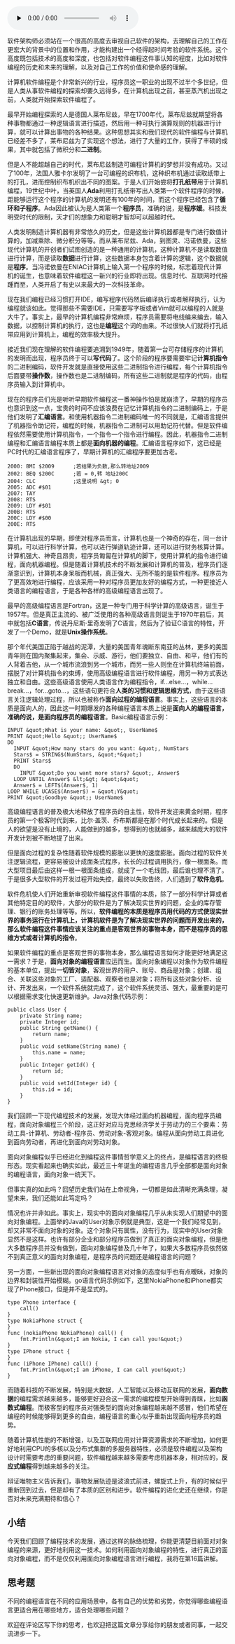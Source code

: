 <audio id="audio" title="07丨编程语言原理：面向对象编程是编程的终极形态吗？" controls="" preload="none"><source id="mp3" src="https://static001.geekbang.org/resource/audio/59/95/5927659d88c71416f4b1244e85c8e995.mp3"></audio>

软件架构师必须站在一个很高的高度去审视自己软件的架构，去理解自己的工作在更宏大的背景中的位置和作用，才能构建出一个经得起时间考验的软件系统。这个高度既包括技术的高度和深度，也包括对软件编程这件事认知的程度，比如对软件编程的历史和未来的理解，以及对自己工作的价值和使命感的理解。

计算机软件编程是个非常新兴的行业，程序员这一职业的出现不过半个多世纪，但是人类从事软件编程的探索却要久远得多，在计算机出现之前，甚至蒸汽机出现之前，人类就开始探索软件编程了。

最早开始编程探索的人是德国人莱布尼兹，早在1700年代，莱布尼兹就期望将各种事物都通过一种逻辑语言进行描述，然后用一种可执行演算规则的机器进行计算，就可以计算出事物的各种结果。这种思想其实和我们现代的软件编程与计算机已经差不多了，莱布尼兹为了实现这个想法，进行了大量的工作，获得了丰硕的成果，其中就包括了微积分和**二进制**。

但是人不能超越自己的时代，莱布尼兹制造可编程计算机的梦想并没有成功。又过了100年，法国人雅卡尔发明了一台可编程的织布机，这种织布机通过读取纸带上的打孔，进而控制织布机织出不同的图案。于是人们开始尝将**打孔纸带**用于计算机编程，19世纪中叶，当英国人**Ada**利用打孔纸带写出人类第一个软件程序的时候，距能够运行这个程序的计算机的发明还有100年的时间，而这个程序已经包含了**循环和子程序**。Ada因此被认为是人类第一个**程序员**，准确的说，是**程序媛**。科技发明受时代的限制，天才们的想象力和聪明才智却可以超越时代。

人类发明制造计算机器有非常悠久的历史，但是这些计算机器都是专门进行数值计算的，加减乘除、微分积分等等。而从莱布尼兹、Ada，到图灵、冯诺依曼，这些现代计算机的开创者们试图创造的是一种通用的计算机，这种计算机不是读取数值进行计算，而是读取**数据**进行计算，这些数据本身包含着计算的逻辑，这个数据就是**程序**。当冯诺依曼在ENIAC计算机上输入第一个程序的时候，标志着现代计算机的诞生，也意味着软件编程这一新兴的行业即将出现。信息时代、互联网时代接踵而至，人类开启了有史以来最大的一次科技革命。

现在我们编程已经习惯打开IDE，编写程序代码然后编译执行或者解释执行，认为编程就该如此。觉得那些不需要IDE，只需要写字板或者Vim就可以编程的人就是大牛了。事实上，最早的计算机编程非常麻烦，程序员需要将电线编来编去，输入数据，以控制计算机的执行，这也是**编程**这个词的由来。不过很快人们就将打孔纸带应用到计算机上，编程的效率极大提升。

接近我们现在理解的软件编程要追溯到1949年，随着第一台可存储程序的计算机的发明而出现，程序员终于可以**写代码**了。这个阶段的程序要需要牢记**计算机指令**的二进制编码，软件开发就是直接使用这些二进制指令进行编程，每个计算机指令后面要带**操作数**，操作数也是二进制编码，所有这些二进制就是程序的代码，由程序员输入到计算机中。

现在的程序员们光是听听早期软件编程这一番神操作怕是就崩溃了，早期的程序员也意识到这一点，宝贵的时间不应该浪费在记忆计算机指令的二进制编码上，于是他们发明了**汇编语言**。和使用机器指令二进制编码唯一的不同就是，汇编语言提供了机器指令助记符，编程的时候，机器指令二进制可以用助记符代替。但是软件编程依然需要使用计算机指令，一个指令一个指令进行编程。因此，机器指令二进制编程和汇编语言编程本质上都是**面向机器的编程**。汇编语言程序如下，这已经是PC时代的汇编语言程序了，早期计算机的汇编程序要更加古老。

```
2000: BMI $2009      ;若结果为负数,那么转地址2009
2002: BEQ $200C      ;若 = 0,转 地址200C
2004: CLC            ;这里说明 &gt; 0
2005: ADC #$01
2007: TAY
2008: RTS
2009: LDY #$01
200B: RTS
200C: LDY #$00
200E: RTS

```

在计算机出现的早期，即使对程序员而言，计算机也是一个神奇的存在，同一台计算机，可以进行科学计算，也可以进行弹道轨迹计算，还可以进行财务核算计算。计算机强大、神奇且昂贵，程序员匍匐在计算机的脚下，使用计算机的指令进行编程，面向机器编程。但是随着计算机技术的不断发展和计算机的普及，程序员们逐渐意识到，计算机本身呆板而机械，真正强大、无所不能的是软件程序。程序员为了更高效地进行编程，应该采用一种对程序员更加友好的编程方式，一种更接近人类语言的编程语言，于是各种各样的高级编程语言出现了。

最早的高级编程语言是Fortran，这是一种专门用于科学计算的高级语言，诞生于1957年。但是真正主流的、被广泛使用的各种高级语言则诞生于1970年前后，其中就包括**C语言**，传说丹尼斯·里奇发明了C语言，然后为了验证C语言的特性，开发了一个Demo，就是**Unix操作系统**。

那个年代美国正陷于越战的泥潭，大量的美国青年魂断东南亚的丛林，更多的美国青年则在国内聚集起来，集会、示威、游行，他们要独立、自由、和平，他们有的人背着吉他，从一个城市流浪到另一个城市，而另一些人则坐在计算机终端前面，摆脱了对计算机指令的束缚，使用高级编程语言进行软件编程，用另一种方式表达独立和自由。这些高级语言使用人类语言作为编程指令，if…else…，while…break…，for…goto…，这些语句更符合**人类的习惯和逻辑思维方式**，由于这些语言关注逻辑处理过程，所以也被称作**面向过程的编程语言**。事实上，这些语言的本质是面向人的，因此这一时期爆发的各种编程语言本质上说是**面向人的编程语言，准确的说，是面向程序员的编程语言**。Basic编程语言示例：

```
INPUT &quot;What is your name: &quot;, UserName$
PRINT &quot;Hello &quot;; UserName$
DO
  INPUT &quot;How many stars do you want: &quot;, NumStars
  Stars$ = STRING$(NumStars, &quot;*&quot;)
  PRINT Stars$
  DO
    INPUT &quot;Do you want more stars? &quot;, Answer$
  LOOP UNTIL Answer$ &lt;&gt; &quot;&quot;
  Answer$ = LEFT$(Answer$, 1)
LOOP WHILE UCASE$(Answer$) = &quot;Y&quot;
PRINT &quot;Goodbye &quot;; UserName$

```

高级编程语言的普及极大地释放了程序员的自主性，软件开发迎来黄金时期，程序员的第一个极客时代到来，比尔·盖茨、乔布斯都是在那个时代成长起来的。但是人的欲望是没有止境的，人能做到的越多，想得到的也就越多，越来越庞大的软件开发计划被不断地提了出来。

但是面向过程的复杂性随着软件规模的膨胀以更快的速度膨胀。面向过程的软件关注逻辑流程，更容易被设计成面条式程序，长长的过程调用执行，像一根面条。而大型项目最后由这样一根一根面条组成，就成了一个毛线团，最后谁也理不清了。于是很多大型软件的开发过程开始失控，最终以失败告终，人们遇到了**软件危机**。

软件危机使人们开始重新审视软件编程这件事情的本质，除了一部分科学计算或者其他特定目的的软件，大部分的软件是为了解决现实世界的问题，企业的库存管理、银行的账务处理等等。所以，**软件编程的本质是程序员用代码的方式使现实世界的事务运行在计算机上，计算机软件是为了解决现实世界的问题而开发出来的，那么软件编程这件事情应该关注的重点是客观世界的事物本身，而不是程序员的思维方式或者计算机的指令**。

如果软件编程的重点是客观世界的事物本身，那么编程语言如何才能更好地满足这一需求？于是，**面向对象的编程语言**应运而生。面向对象编程以对象作为软件编程的基本单位，提出**一切皆对象**，客观世界的用户、账号、商品是对象；创建、组合、关联这些对象的工厂、适配器、观察者也是对象；将所有这些对象分析、设计、开发出来，一个软件系统就完成了，这个软件系统灵活、强大，最重要的是可以根据需求变化快速更新维护。Java对象代码示例：

```
public class User {
    private String name;
    private Integer id;
    public String getName() {
        return name;
    }
    public void setName(String name) {
        this.name = name;
    }
    public Integer getId() {
        return id;
    }
    public void setId(Integer id) {
        this.id = id;
    }
}

```

我们回顾一下现代编程技术的发展，发现大体经过面向机器编程，面向程序员编程，面向对象编程三个阶段，这正好对应马克思经济学关于劳动力的三个要素：劳动工具-计算机、劳动者-程序员、劳动对象-客观对象。编程从面向劳动工具进化到面向劳动者，再进化到面向对劳动对象。

面向对象编程似乎已经进化到编程这件事情哲学意义上的终点，是编程语言的终极形态。现实看起来也确实如此，最近三十年诞生的编程语言几乎全部都是面向对象的编程语言，面向对象一统天下。

但事实真的如此吗？回望历史我们站在上帝视角，一切都是如此清晰充满条理，凝望未来，我们还能如此笃定吗？

情况也许并非如此。事实上，现实中的面向对象编程几乎从未实现人们期望中的面向对象编程。上面举的Java的User对象示例就是典型，这是一个我们经常见到，却又非常不面向对象的对象。这个对象只有属性，没有行为，现实中的User对象显然不是这样。也许有部分企业和部分程序员做到了真正的面向对象编程，但是绝大多数程序员并没有做到，面向对象编程普及几十年了，如果大多数程序员依然做不到真正意义的面向对象编程，是程序员的问题还是编程语言的问题？

另一方面，一些新出现的面向对象编程语言对对象的态度似乎也有点暧昧，对象的边界和封装性开始模糊。go语言代码示例如下，这里NokiaPhone和iPhone都实现了Phone接口，但是并不是显式的。

```
type Phone interface {
    call()
}
type NokiaPhone struct {
}
func (nokiaPhone NokiaPhone) call() {
    fmt.Println(&quot;I am Nokia, I can call you!&quot;)
}
type IPhone struct {
}
func (iPhone IPhone) call() {
    fmt.Println(&quot;I am iPhone, I can call you!&quot;)
}

```

而随着科技的不断发展，特别是大数据，人工智能以及移动互联网的发展，**面向数据**的编程需求越来越多，能够更好迎合这一需求的编程模型开始得到青睐，比如**函数式编程**。而极客型的程序员对强类型的面向对象编程越来越不感冒，他们希望在编程的时候能够得到更多的自由，编程语言的重心似乎重新出现面向程序员的趋势。

随着计算机性能的不断增强，以及互联网应用对计算资源需求的不断增加，如何更好地利用CPU的多核以及分布式集群的多服务器特性，必须是软件编程以及架构设计时需要考虑的重要问题，软件编程越来越多需要考虑机器本身，相对应的，**反应式编程**得到越来越多的关注。

辩证唯物主义告诉我们，事物发展轨迹是波浪式前进，螺旋式上升，有的时候似乎重新回到过去，但是却有了本质的区别和进步。软件编程的进化史还在继续，你是否对未来充满期待和信心？

## 小结

今天我们回顾了编程技术的发展，通过这样的脉络梳理，你能更清楚目前面对对象编程的来源，更好地利用这一技术。如何利用面向对象编程的特性，进行真正的面向对象编程，而不是仅仅利用面向对象编程语言进行编程，我将在第16篇讲解。

## 思考题

不同的编程语言在不同的应用场景中，各有自己的优势和劣势，你觉得哪些编程语言更适合用在哪些地方，适合处理哪些问题？

欢迎在评论区写下你的思考，也欢迎把这篇文章分享给你的朋友或者同事，一起交流进步一下。
